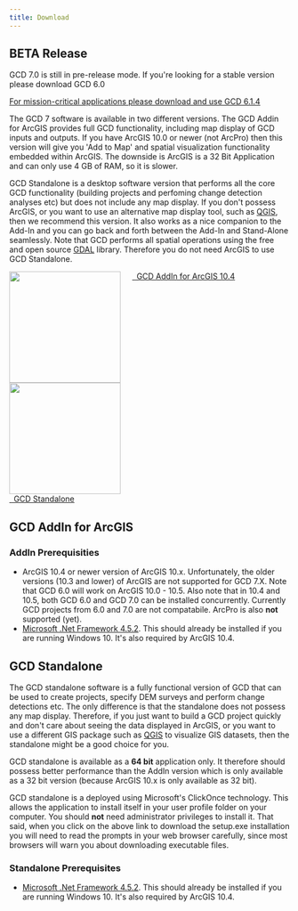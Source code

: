 ```yaml
---
title: Download
---
```


<div class="callout alert">
  <h2>BETA Release</h2>
  <p>GCD 7.0 is still in pre-release mode. If you're looking for a stable version please download GCD 6.0 </p>
  <a href="http://gcd.joewheaton.org/downloads">For mission-critical applications please download and use GCD 6.1.4</a>
</div>

The GCD 7 software is available in two different versions. The GCD Addin for ArcGIS provides full GCD functionality, including map display of GCD inputs and outputs. If you have ArcGIS 10.0 or newer (not ArcPro) then this version will give you 'Add to Map' and spatial visualization functionality embedded within ArcGIS. The downside is ArcGIS is a 32 Bit Application and can only use 4 GB of RAM, so it is slower. 

GCD Standalone is a desktop software version that performs all the core GCD functionality (building projects and perfoming change detection analyses etc) but does not include any map display. If you don't possess ArcGIS, or you want to use an alternative map display tool, such as [QGIS](https://www.qgis.org/en/site), then we recommend this version. It also works as a nice companion to the Add-In and you can go back and forth between the Add-In and Stand-Alone seamlessly. Note that GCD performs all spatial operations using the free and open source [GDAL](http://www.gdal.org/) library. Therefore you do not need ArcGIS to use GCD Standalone.

<div class="row">

<div class="columns small-6">
  <img src="{{ site.baseurl }}/assets/images/gcd_addin.png" style="height:200px">
    <div>
    	<a class="button large expanded" href="http://releases.northarrowresearch.com/GCD/Desktop/2018_01_23_GCDAddIn_7_0_02.esriAddIn">
        <span class="fa fa-cloud-download"></span>
        &nbsp;&nbsp;GCD AddIn for ArcGIS 10.4</a>
    </div>  
</div>

<div class="columns small-6">
	<div>
  
  <img src="{{ site.baseurl }}/assets/images/gcd_standalone.png" style="height:200px">
    <div>
    	<a class="button large expanded" href="https://github.com/Riverscapes/gcd/releases/tag/v1.0.0_StandAlone">
        <span class="fa fa-cloud-download"></span>
        &nbsp;&nbsp;GCD Standalone</a>
    </div>
</div>

</div>

</div>

## GCD AddIn for ArcGIS

### AddIn Prerequisities

* ArcGIS 10.4 or newer version of ArcGIS 10.x. Unfortunately, the older versions (10.3 and lower) of ArcGIS are not supported for GCD 7.X. Note that GCD 6.0 will work on ArcGIS 10.0 - 10.5. Also note that in 10.4 and 10.5, both GCD 6.0 and GCD 7.0 can be installed concurrently. Currently GCD projects from 6.0 and 7.0 are not compatabile.  ArcPro is also **not** supported (yet).
* [Microsoft .Net Framework 4.5.2](https://www.microsoft.com/en-ca/download/details.aspx?id=42642). This should already be installed if you are running Windows 10. It's also required by ArcGIS 10.4.

## GCD Standalone

The GCD standalone software is a fully functional version of GCD that can be used to create projects, specify DEM surveys and perform change detections etc. The only difference is that the standalone does not possess any map display. Therefore, if you just want to build a GCD project quickly and don't care about seeing the data displayed in ArcGIS, or you want to use a different GIS package such as [QGIS](https://www.qgis.org/en/site) to visualize GIS datasets, then the standalone might be a good choice for you.

GCD standalone is available as a **64 bit** application only. It therefore should possess better performance than the AddIn version which is only available as a 32 bit version (because ArcGIS 10.x is only available as 32 bit).

GCD standalone is a deployed using Microsoft's ClickOnce technology. This allows the application to install itself in your user profile folder on your computer. You should **not** need administrator privileges to install it. That said, when you click on the above link to download the setup.exe installation you will need to read the prompts in your web browser carefully, since most browsers will warn you about downloading executable files.

### Standalone Prerequisites

* [Microsoft .Net Framework 4.5.2](https://www.microsoft.com/en-ca/download/details.aspx?id=42642). This should already be installed if you are running Windows 10. It's also required by ArcGIS 10.4.
